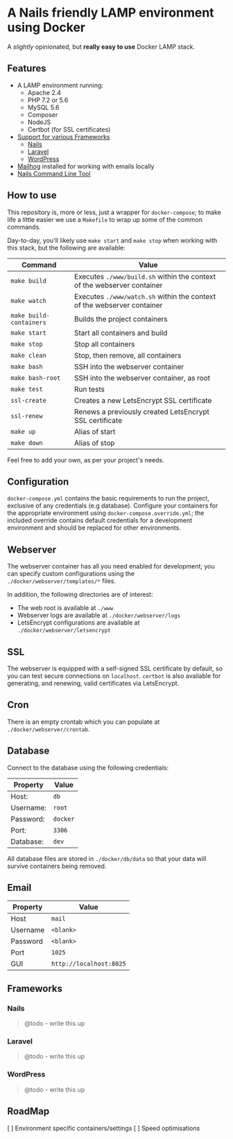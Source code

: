 # A Nails friendly LAMP environment using Docker

A _slightly_ opinionated, but **really easy to use** Docker LAMP stack.



## Features

  - A LAMP environment running:
    - Apache 2.4
    - PHP 7.2 or 5.6
    - MySQL 5.6
    - Composer
    - NodeJS
    - Certbot (for SSL certificates)
  - [Support for various Frameworks](#frameworks)
    - [Nails](#nails)
    - [Laravel](#laravel)
    - [WordPress](#wordpress)
  - [Mailhog](https://github.com/mailhog/MailHog) installed for working with emails locally
  - [Nails Command Line Tool](https://github.com/nailsapp/command-line-tool)


## How to use

This repository is, more or less, just a wrapper for `docker-compose`; to make life a little easier we use a `Makefile` to wrap up some of the common commands.

Day-to-day, you'll likely use `make start` and `make stop` when working with this stack, but the following are available:


Command                  | Value
------------------------ | -----------------------------------------------------------------------
`make build`             | Executes `./www/build.sh` within the context of the webserver container
`make watch`             | Executes `./www/watch.sh` within the context of the webserver container
`make build-containers`  | Builds the project containers
`make start`             | Start all containers and build
`make stop`              | Stop all containers
`make clean`             | Stop, then remove, all containers
`make bash`              | SSH into the webserver container
`make bash-root`         | SSH into the webserver container, as root
`make test`              | Run tests
`ssl-create`             | Creates a new LetsEncrypt SSL certificate
`ssl-renew`              | Renews a previously created LetsEncrypt SSL certificate
`make up`                | Alias of start
`make down`              | Alias of stop

Feel free to add your own, as per your project's needs.


## Configuration

`docker-compose.yml` contains the basic requirements to run the project, exclusive of any credentials (e.g database). Configure your containers for the appropriate environment using `docker-compose.override.yml`; the included override contains default credentials for a development environment and should be replaced for other environments.


## Webserver

The webserver container has all you need enabled for development; you can specify custom configurations using the `./docker/webserver/templates/*` files.

In addition, the following directories are of interest:

- The web root is available at `./www`
- Webserver logs are available at `./docker/webserver/logs`
- LetsEncrypt configurations are available at `./docker/webserver/letsencrypt`


## SSL

The webserver is equipped with a self-signed SSL certificate by default, so you can test secure connections on `localhost`. `certbot` is also available for generating, and renewing, valid certificates via LetsEncrypt.


## Cron

There is an empty crontab which you can populate at `./docker/webserver/crontab`.


## Database

Connect to the database using the following credentials:

Property      | Value
------------- | -------------
Host:         | `db`
Username:     | `root`
Password:     | `docker`
Port:         | `3306`
Database:     | `dev`

All database files are stored in `./docker/db/data` so that your data will survive containers being removed.


## Email

Property      | Value
------------- | -------------
Host          | `mail`
Username      | `<blank>`
Password      | `<blank>`
Port          | `1025`
GUI           | `http://localhost:8025`


## Frameworks

### Nails

> @todo - write this up


### Laravel

> @todo - write this up


### WordPress

> @todo - write this up


## RoadMap

[ ] Environment specific containers/settings
[ ] Speed optimisations
